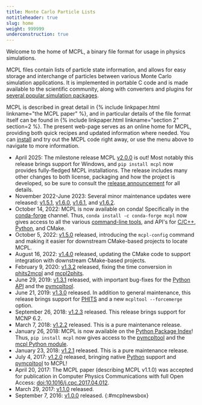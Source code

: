 ```yaml
---
title: Monte Carlo Particle Lists
notitleheader: true
slug: home
weight: 999999
underconstruction: true
---
```


Welcome to the home of MCPL, a binary file format for usage in physics simulations.

MCPL files contain lists of particle state information, and allows for easy
storage and interchange of particles between various Monte Carlo simulation
applications. It is implemented in portable C code and is made available to the
scientific community, along with converters and plugins for [several popular
simulation packages](LOCAL:hooks/).

MCPL is described in great detail in {% include
linkpaper.html linkname="the MCPL paper" %}, and in particular details of the file format itself can be
found in {% include linkpaper.html linkname="section 2"
section=2 %}. The present web-page serves as an online home for MCPL, providing
both quick recipes and updated information where needed. You can [install](LOCAL:get/)
and try out the MCPL code right away, or use the
menu above to navigate to more information.

* April 2025:
  The milestone release MCPL [v2.0.0](https://github.com/mctools/mcpl/releases/tag/v2.0.0) is out! Most notably this release brings support for Windows, and `pip install mcpl` now provides fully-fledged MCPL installations. The release includes many other changes to both license, packaging and how the project is developed, so be sure to consult the [release announcement](https://github.com/mctools/mcpl/releases/tag/v2.0.0) for all details.
* November 2022-June 2023:
  Several minor maintenance updates were released:
  [v1.5.1](https://github.com/mctools/mcpl/releases/tag/v1.5.1),
  [v1.6.0](https://github.com/mctools/mcpl/releases/tag/v1.6.0),
  [v1.6.1](https://github.com/mctools/mcpl/releases/tag/v1.6.1), and
  [v1.6.2](https://github.com/mctools/mcpl/releases/tag/v1.6.2).
* October 14, 2022:
  MCPL is now available on conda! Specifically in the [conda-forge](https://conda-forge.org/)
  channel.  Thus, `conda install -c conda-forge mcpl` now gives access to all the various
  [command-line tools](LOCAL:usage_cmdline), and API's for [C/C++](LOCAL:usage_c),
  [Python](LOCAL:usage_python), and CMake.
* October 5, 2022:
  [v1.5.0](https://github.com/mctools/mcpl/releases/tag/v1.5.0)
  released, introducing the `mcpl-config` command and making it easier
  for downstream CMake-based projects to locate MCPL.
* August 16, 2022:
  [v1.4.0](https://github.com/mctools/mcpl/releases/tag/v1.4.0)
  released, updating the CMake code to support integration with
  downstream CMake-based projects.
* February 9, 2020:
  [v1.3.2](https://github.com/mctools/mcpl/releases/tag/v1.3.2)
  released, fixing the time conversion in [phits2mcpl](LOCAL:hooks_phits)
  and [mcpl2phits](LOCAL:hooks_phits).
* June 29, 2019:
  [v1.3.1](https://github.com/mctools/mcpl/releases/tag/v1.3.1)
  released, with important bug-fixes for the [Python API](LOCAL:usage_python)
  and the [pymcpltool](LOCAL:usage_cmdline#extract-statistics-from-a-file).
* June 21, 2019:
  [v1.3.0](https://github.com/mctools/mcpl/releases/tag/v1.3.0)
  released. In addition to general maintenance, this release brings support for
  [PHITS](https://phits.jaea.go.jp/) and a new `mcpltool --forcemerge` option.
* September 26, 2018:
  [v1.2.3](https://github.com/mctools/mcpl/releases/tag/v1.2.3)
  released. This release brings support for MCNP 6.2.
* March 7, 2018:
  [v1.2.2](https://github.com/mctools/mcpl/releases/tag/v1.2.2)
  released. This is a pure maintenance release.
* January 26, 2018:
  MCPL is now available on the [Python Package Index](https://pypi.python.org/pypi/mcpl)!
  Thus, `pip install mcpl` now gives access to the [pymcpltool](LOCAL:usage_cmdline#extract-statistics-from-a-file)
  and the [mcpl Python module](LOCAL:usage_python).
* January 23, 2018:
  [v1.2.1](https://github.com/mctools/mcpl/releases/tag/v1.2.1)
  released. This is a pure maintenance release.
* July 4, 2017:
  [v1.2.0](https://github.com/mctools/mcpl/releases/tag/v1.2.0)
  released, bringing native [Python](LOCAL:usage_python) support and
  [pymcpltool](LOCAL:usage_cmdline#extract-statistics-from-a-file) to MCPL!
* April 20, 2017: The MCPL paper (describing MCPL v1.1.0) was accepted for publication in Computer
  Physics Communications with full Open Access:
  [doi:10.1016/j.cpc.2017.04.012](https://doi.org/10.1016/j.cpc.2017.04.012).
* March 29, 2017:
  [v1.1.0](https://github.com/mctools/mcpl/releases/tag/v1.1.0) released.
* September 7, 2016:
  [v1.0.0](https://github.com/mctools/mcpl/releases/tag/v1.0.0) released.
{:#mcplnewsbox}
